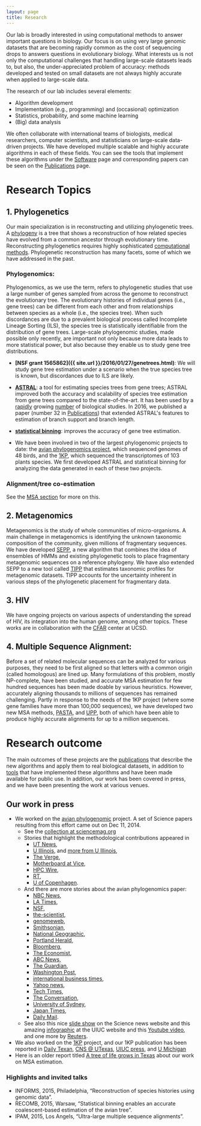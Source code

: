 ```yaml
---
layout: page
title: Research
---
```


Our lab is broadly interested in using computational methods to answer important questions in biology. 
Our focus  is on using very large genomic datasets that are becoming rapidly common as the cost of sequencing drops to answers questions in evolutionary biology. 
What interests us is not only the computational challenges that handling large-scale datasets leads to, 
but also, the under-appreciated problem of accuracy:
methods developed and tested on small datasets are not always  highly accurate when applied to large-scale data.

[comment]: <> (My aim is to develop methods that can handle very large datasets, while maintaining high accuracy; this sometimes requires modeling complicated biological processes, which in turns often requires large datasets.)

The research of our lab includes several elements:

* Algorithm development
* Implementation (e.g., programming) and (occasional) optimization
* Statistics, probability, and some machine learning
* (Big) data analysis

We often collaborate with international teams of biologists, medical researchers, computer scientists, and statisticians on large-scale data-driven projects. We have developed multiple scalable and highly accurate algorithms in each of these fields. You can see the tools that implement these algorithms under the [Software](software.html) page and corresponding papers can be seen on the [Publications](publications.html) page. 


# Research Topics


## 1. Phylogenetics
Our main specialization is in reconstructing and utilizing phylogenetic trees. A [phylogeny](https://en.wikipedia.org/wiki/Phylogenetic_tree) is a tree that shows a reconstruction of how related species have evolved from a common ancestor through evolutionary time. Reconstructing phylogenetics requires highly sophisticated [computational methods](2015/09/12/material-for-prospective-students.html).
Phylogenetic reconstruction has many facets, some of which we have addressed in the past. 

### Phylogenomics: 

Phylogenomics, as we use the term, refers to phylogenetic studies that use a large number of genes sampled from across the genome to reconstruct the evolutionary tree. The evolutionary histories of individual genes (i.e., gene trees) can be different from each other and from relationships between species as a whole (i.e., the species tree). When such discordances are due to a prevalent biological process called Incomplete Lineage Sorting (ILS), the species tree is statistically identifiable from the distribution of gene trees. Large-scale phylogenomic studies, made possible only recently, are important not only because more data leads to more statistical power, but also because they enable us to study gene tree distributions. 


* **[NSF grant 1565862]({{ site.url }}/2016/01/27/genetrees.html)**: We will study gene tree estimation under a scenario when the true species tree is known, but discordances due to ILS are likely. 

* **[ASTRAL](https://github.com/smirarab/astral)**: a tool for estimating species trees from gene trees; ASTRAL improved both the accuracy and scalability of species tree estimation from gene trees compared to the state-of-the-art. It has been used by a [rapidly](https://scholar.google.com/citations?view_op=view_citation&hl=en&user=uxSj18QAAAAJ&citation_for_view=uxSj18QAAAAJ:Ak0FvsSvgGUC) growing [number](https://scholar.google.com/citations?view_op=view_citation&hl=en&user=uxSj18QAAAAJ&citation_for_view=uxSj18QAAAAJ:kVjdVfd2voEC) of biological studies. In 2016, we published a paper (number 32 in [Publications](publications.html)) that extended ASTRAL's features to estimation of branch support and branch length. 

* **[statistical binning](https://github.com/smirarab/binning)**: improves the accuracy of gene tree estimation.

*  We have been involved in two of the largest phylogenomic projects to date: the [avian phylogenomics project](http://avian.genomics.cn/en/), which sequenced genomes of 48 birds, and the [1KP](http://www.onekp.com), which sequenced the transcriptomes of 103 plants species. We first developed ASTRAL and statistical binning for analyzing the data generated in each of these two projects. 




### Alignment/tree co-estimation
See the [MSA section](#msa) for more on this.

## 2. Metagenomics

Metagenomics is the study of whole communities of micro-organisms. A main challenge in metagenomics is identifying the unknown taxonomic composition of the community, given millions of fragmentary sequences. We have developed [SEPP](https://github.com/smirarab/sepp), a new algorithm that combines the idea of ensembles of HMMs and existing phylogenetic tools to place fragmentary metagenomic sequences on a reference phylogeny. We have also extended SEPP to a new tool called [TIPP](https://github.com/smirarab/sepp/blob/master/README.TIPP.md) that estimates taxonomic profiles for metagenomic datasets. TIPP accounts for the uncertainty inherent in various steps of the phylogenetic placement for fragmentary data. 


## 3. HIV

We have ongoing projects on various aspects of understanding the spread of HIV, its integration into the human genome, among other topics. These works are in collaboration with the [CFAR](http://cfar.ucsd.edu/) center at UCSD. 

## 4. <a name="msa"></a> Multiple Sequence Alignment:

Before a set of related molecular sequences can be analyzed for various purposes, they need to be first aligned so that letters with a common origin (called homologous) are lined up. Many formulations of this problem, mostly NP-complete, have been studied, and accurate MSA estimation for few hundred sequences has been made doable by various heuristics. However, accurately aligning thousands to millions of sequences has remained challenging. Partly in response to the needs of the 1KP project (where some gene families have more than 100,000 sequences), we have developed two new MSA methods, [PASTA](https://github.com/smirarab/pasta), and [UPP](https://github.com/smirarab/sepp/blob/master/README.UPP.md), both of which have been able to produce highly accurate alignments for up to a million sequences. 
	

# Research outcome

The main outcomes of these projects are the [publications](publications.html) that describe the new algorithms and apply them to real biological datasets, in addition to [tools](software.html) that have implemented these algorithms and have been made  available for public use. 
In addition, our work has been covered in press, and we have been presenting the work at various venues. 

## Our work in press


* We worked on the [avian phylogenomic](http://avian.genomics.cn/en/) project. A set of Science papers resulting from this effort came out on Dec 11, 2014. 
   *  See the [collection at sciencemag.org](http://www.sciencemag.org/content/346/6215.toc)
   *  Stories that highlight the methodological contributions appeared in
		* [UT News](http://www.utexas.edu/news/2014/12/11/avian-tree-tacc-warnow/), 
   		* [U Illinois](http://news.illinois.edu/news/14/1211statistical_binning_TandyWarnow.html), and [more from U Illinois](http://www.laboratoryequipment.com/news/2014/12/researchers-map-avian-tree-life), 
   		* [The Verge](http://www.theverge.com/2014/12/11/7378239/chickens-are-closely-related-to-dinosaurs-new-bird-family-tree), 
   		* [Motherboard at Vice](http://motherboard.vice.com/read/supercomputers-mapped-the-living-hell-out-of-the-bird-genome), 
   		* [HPC Wire](http://www.hpcwire.com/2014/12/15/study-points-big-bang-bird-evolution/), 
   		* [RT](http://rt.com/news/213935-scientists-avian-tree-life/), 
   		* [U of Copenhagen](http://news.ku.dk/all_news/2014/12/international-team-maps-big-bang-of-bird-evolution/).	
   * And there are more stories about the avian phylogenomics paper:
   		* [NBC News](http://www.nbcnews.com/science/science-news/genetic-megaproject-traces-evolutionary-big-bang-birds-n265996), 
  	 * [LA Times](http://www.latimes.com/science/sciencenow/la-sci-sn-flock-of-genomes-bird-evolution-20141210-story.html#page=1),
  	 * [NSF](http://www.nsf.gov/news/news_summ.jsp?cntn_id=133524&org=NSF&from=news),
  	 * [the-scientist](http://www.the-scientist.com/?articles.view/articleNo/41645/title/Bird-Genomes-Abound/), 
  	 * [genomeweb](https://www.genomeweb.com/genetic-research/based-48-genomes-new-avian-family-tree-provides-surprising-insights-bird-evolution),
  	 * [Smithsonian](http://www.smithsonianmag.com/smart-news/scientists-finally-figure-out-big-bang-bird-evolution-180953586/?no-ist),
  	 * [National Geographic](http://news.nationalgeographic.com/news/2014/12/141211-bird-crocodile-dinosaur-genome-evolution-science/),
  	 * [Portland Herald](http://www.pressherald.com/2014/12/12/massive-bird-study-resets-family-tree-reveals-links-past/),
  	 * [Bloomberg](http://www.bloomberg.com/news/2014-12-11/an-unprecedented-flock-of-genomes-redraws-the-bird-tree-of-life.html), 
  	 * [The Economist](http://www.economist.com/news/science-and-technology/21635980-cheap-gene-sequencing-and-computing-produces-avian-time-machine-history),
  	 *  [ABC News](http://abcnews.go.com/Technology/wireStory/family-tree-birds-spurs-ideas-evolution-27536603),
  	 *  [The Guardian](http://www.theguardian.com/science/2014/dec/11/birds-evolution-feathers-genome-sequencing-avian-genes),
  	 *  [Washington Post](http://www.washingtonpost.com/national/health-science/scientists-complete-bird-family-tree-with-massive-increase-of-data/2014/12/11/d9be1414-8178-11e4-9f38-95a187e4c1f7_story.html),
 	 *   [international business times](http://www.ibtimes.co.uk/where-birds-got-their-feathers-flight-song-revealed-genes-traced-back-dinosaurs-1479160), 
  	 *  [Yahoo news](https://uk.news.yahoo.com/odd-couples-emerge-bird-family-tree-214046098.html), 
  	 *  [Tech Times](http://www.techtimes.com/articles/22005/20141211/bird-evolution-decoded-scientists-map-genomes-of-48-species.htm), 
  	 *  [The Conversation](http://theconversation.com/bird-tree-of-life-shows-explosive-evolution-studies-35315), 
 	 *   [University of Sydney](http://sydney.edu.au/news/84.html?newsstoryid=14455),
  	 *  [Japan Times](http://www.japantimes.co.jp/news/2014/12/12/world/science-health-world/dna-shows-kinship-between-birds-of-a-feather/#.VIpezaR0H2Y),
   	 *  [Daily Mail](http://www.dailymail.co.uk/sciencetech/article-2870402/Big-bang-bird-evolution-reveals-modern-flyers-descend-dinosaurs-shows-birdsong-evolved-separately-TWICE.html).
   * See also this nice [slide show](http://news.sciencemag.org/biology/2014/12/slideshow-untangling-bird-family-tree) on the Science news website and this amazing [infographic](http://news.illinois.edu/infographics/birdtree.html) at the UIUC website and this [Youtube video](https://www.youtube.com/watch?v=jM2BRSeb7S8), and one more by [Reuters](http://www.reuters.com/video/2014/12/11/mass-bird-genome-study-reveals-close-lin?videoId=347795679). 
* We also worked on the [1KP](onekp.org) project, and our 1KP publication has been reported in
  [Daily Texan](http://www.dailytexanonline.com/2014/10/31/ut-student-works-to-study-plant-evolution), [CNS @ UTexas](https://cns.utexas.edu/news/new-statistical-method-plant-evolution),
   [UIUC press](http://cs.illinois.edu/news/warnow-part-study-using-dna-sequences-examine-key-events-plant-evolution), and  [U Michigan](http://ns.umich.edu/new/releases/22469-new-study-uses-dna-sequences-to-look-back-in-time-at-key-events-in-plant-evolution)
* Here is an older report titled [A tree of life grows in Texas](http://www.utexas.edu/know/2012/04/09/tacc_tree_life_warnow/) about our work on MSA estimation.


### Highlights and invited talks

* INFORMS, 2015, Philadelphia, “Reconstruction of species histories using genomic data”.
* RECOMB, 2015, Warsaw, “Statistical binning enables an accurate coalescent-based estimation of the avian tree”.
* IPAM, 2015, Los Angels, “Ultra-large multiple sequence alignments”.

